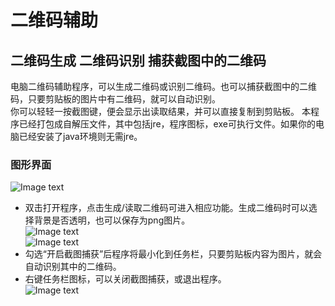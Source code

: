 # 二维码辅助
## 二维码生成 二维码识别 捕获截图中的二维码
电脑二维码辅助程序，可以生成二维码或识别二维码。也可以捕获截图中的二维码，只要剪贴板的图片中有二维码，就可以自动识别。  
你可以轻轻一按截图键，便会显示出读取结果，并可以直接复制到剪贴板。
本程序已经打包成自解压文件，其中包括jre，程序图标，exe可执行文件。如果你的电脑已经安装了java环境则无需jre。  
### 图形界面
![Image text](https://github.com/ken-0/QRCodeHelper/blob/7946a9d8eaa50f52476828b1ae9bebb3dce366d5/example%20imgs/1.png)  
 - 双击打开程序，点击生成/读取二维码可进入相应功能。生成二维码时可以选择背景是否透明，也可以保存为png图片。  
![Image text](https://github.com/ken-0/QRCodeHelper/blob/7946a9d8eaa50f52476828b1ae9bebb3dce366d5/example%20imgs/2.png)  
![Image text](https://github.com/ken-0/QRCodeHelper/blob/7946a9d8eaa50f52476828b1ae9bebb3dce366d5/example%20imgs/3.png)  
 - 勾选“开启截图捕获”后程序将最小化到任务栏，只要剪贴板内容为图片，就会自动识别其中的二维码。
 - 右键任务栏图标，可以关闭截图捕获，或退出程序。  
![Image text](https://github.com/ken-0/QRCodeHelper/blob/7946a9d8eaa50f52476828b1ae9bebb3dce366d5/example%20imgs/4.png)  
